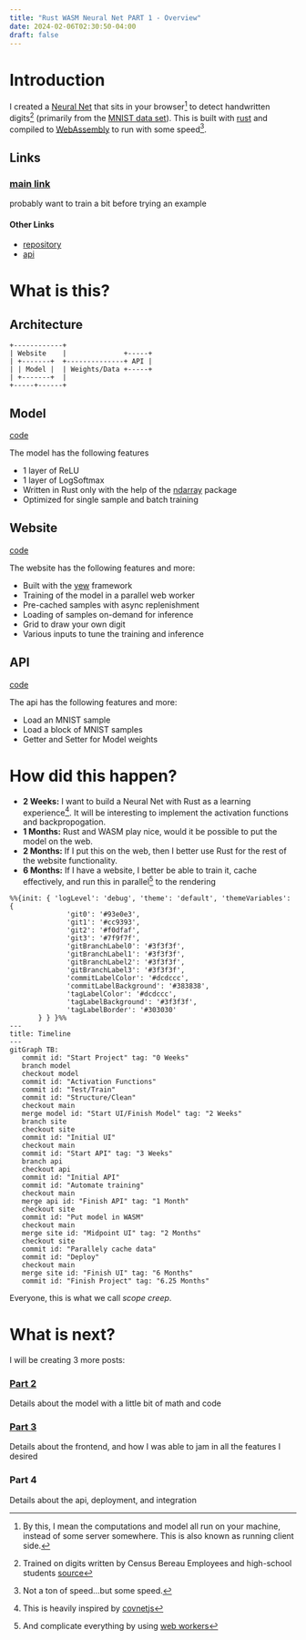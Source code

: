 ```yaml
---
title: "Rust WASM Neural Net PART 1 - Overview"
date: 2024-02-06T02:30:50-04:00
draft: false
---
```


# Introduction

I created a [Neural Net](https://en.wikipedia.org/wiki/Artificial_neural_network) that sits in your browser[^browser] to detect handwritten digits[^digits] (primarily from the [MNIST data set](http://yann.lecun.com/exdb/mnist/index.html)). This is built with [rust](https://www.rust-lang.org/) and compiled to [WebAssembly](https://webassembly.org/) to run with some speed[^speed].

## Links

### [main link](https://digits.sachiniyer.com)

probably want to train a bit before trying an example

#### Other Links
- [repository](https://github.com/sachiniyer/mnist-wasm)
- [api](https://digits-api.sachiniyer.com)

# What is this?

## Architecture
```goat
+------------+
| Website    |              +-----+                              
| +-------+  +--------------+ API |
| | Model |  | Weights/Data +-----+
| +-------+  |
+-----+------+
```

## Model
[code](https://github.com/sachiniyer/mnist-wasm/tree/master/model)

The model has the following features
- 1 layer of ReLU
- 1 layer of LogSoftmax
- Written in Rust only with the help of the [ndarray](https://docs.rs/ndarray/latest/ndarray/) package
- Optimized for single sample and batch training

## Website
[code](https://github.com/sachiniyer/mnist-wasm/tree/master/site)

The website has the following features and more:
- Built with the [yew](https://yew.rs/) framework
- Training of the model in a parallel web worker
- Pre-cached samples with async replenishment
- Loading of samples on-demand for inference
- Grid to draw your own digit
- Various inputs to tune the training and inference

## API
[code](https://github.com/sachiniyer/mnist-wasm/tree/master/api)

The api has the following features and more:
- Load an MNIST sample
- Load a block of MNIST samples
- Getter and Setter for Model weights

# How did this happen?

- **2 Weeks:** I want to build a Neural Net with Rust as a learning experience[^karpathy]. It will be interesting to implement the activation functions and backpropogation.
- **1 Months:** Rust and WASM play nice, would it be possible to put the model on the web.
- **2 Months:** If I put this on the web, then I better use Rust for the rest of the website functionality.
- **6 Months:** If I have a website, I better be able to train it, cache effectively, and run this in parallel[^webworker] to the rendering

```mermaid
%%{init: { 'logLevel': 'debug', 'theme': 'default', 'themeVariables': {
              'git0': '#93e0e3',
              'git1': '#cc9393',
              'git2': '#f0dfaf',
              'git3': '#7f9f7f',
              'gitBranchLabel0': '#3f3f3f',
              'gitBranchLabel1': '#3f3f3f',
              'gitBranchLabel2': '#3f3f3f',
              'gitBranchLabel3': '#3f3f3f',
              'commitLabelColor': '#dcdccc',
              'commitLabelBackground': '#383838',
              'tagLabelColor': '#dcdccc',
              'tagLabelBackground': '#3f3f3f',
              'tagLabelBorder': '#303030'
       } } }%%
---
title: Timeline 
---
gitGraph TB:
   commit id: "Start Project" tag: "0 Weeks"
   branch model
   checkout model
   commit id: "Activation Functions"
   commit id: "Test/Train"
   commit id: "Structure/Clean"
   checkout main
   merge model id: "Start UI/Finish Model" tag: "2 Weeks"
   branch site
   checkout site
   commit id: "Initial UI"
   checkout main
   commit id: "Start API" tag: "3 Weeks"
   branch api
   checkout api
   commit id: "Initial API"
   commit id: "Automate training"
   checkout main
   merge api id: "Finish API" tag: "1 Month"
   checkout site
   commit id: "Put model in WASM"
   checkout main
   merge site id: "Midpoint UI" tag: "2 Months"
   checkout site
   commit id: "Parallely cache data"
   commit id: "Deploy"
   checkout main
   merge site id: "Finish UI" tag: "6 Months"
   commit id: "Finish Project" tag: "6.25 Months"

```

Everyone, this is what we call _scope creep_.

# What is next?

I will be creating 3 more posts:

### [Part 2](/posts/8)

Details about the model with a little bit of math and code

### [Part 3](/posts/9)

Details about the frontend, and how I was able to jam in all the features I desired

### Part 4
Details about the api, deployment, and integration

[^browser]: By this, I mean the computations and model all run on your machine, instead of some server somewhere. This is also known as running client side.
[^digits]: Trained on digits written by Census Bereau Employees and high-school students [source](http://yann.lecun.com/exdb/mnist/index.html)
[^speed]: Not a ton of speed...but some speed.
[^karpathy]: This is heavily inspired by [covnetjs](https://cs.stanford.edu/people/karpathy/convnetjs/index.html)
[^webworker]: And complicate everything by using [web workers](https://developer.mozilla.org/en-US/docs/Web/API/Web_Workers_API)
